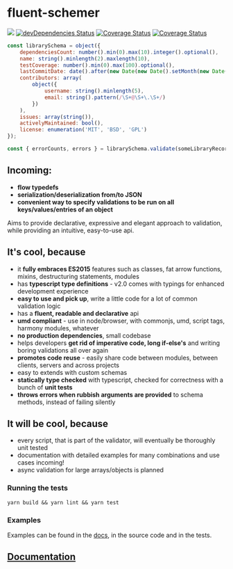 # fluent-schemer

<a href='https://david-dm.org/KonstantinSimeonov/fluent-schemer'><img src='https://img.shields.io/david/KonstantinSimeonov/fluent-schemer.svg'></a>
[![devDependencies Status](https://david-dm.org/KonstantinSimeonov/fluent-schemer/dev-status.svg)](https://david-dm.org/KonstantinSimeonov/fluent-schemer?type=dev)
<a href='https://travis-ci.org/KonstantinSimeonov/fluent-schemer'><img src='https://travis-ci.org/KonstantinSimeonov/fluent-schemer.svg?branch=master' alt='Coverage Status' /></a> <a href='https://coveralls.io/github/KonstantinSimeonov/fluent-schemer'><img src='https://coveralls.io/repos/github/KonstantinSimeonov/fluent-schemer/badge.svg' alt='Coverage Status' /></a>

```js
const librarySchema = object({
	dependenciesCount: number().min(0).max(10).integer().optional(),
	name: string().minlength(2).maxlength(10),
	testCoverage: number().min(0).max(100).optional(),
	lastCommitDate: date().after(new Date(new Date().setMonth(new Date().getMonth() - 1))),
	contributors: array(
		object({
			username: string().minlength(5),
			email: string().pattern(/\S+@\S+\.\S+/)
		})
	),
	issues: array(string()),
	activelyMaintained: bool(),
	license: enumeration('MIT', 'BSD', 'GPL')
});

const { errorCounts, errors } = librarySchema.validate(someLibraryRecord);
```

## Incoming:
- **flow typedefs**
- **serialization/deserialization from/to JSON**
- **convenient way to specify validations to be run on all keys/values/entries of an object**

Aims to provide declarative, expressive and elegant approach to validation, while providing an intuitive, easy-to-use api.

## It's cool, because
- it **fully embraces ES2015** features such as classes, fat arrow functions, mixins, destructuring statements, modules
- has **typescript type definitions** - v2.0 comes with typings for enhanced development experience
- **easy to use and pick up**, write a little code for a lot of common validation logic
- has a **fluent, readable and declarative** api
- **umd compliant** - use in node/browser, with commonjs, umd, script tags, harmony modules, whatever
- **no production dependencies**, small codebase
- helps developers **get rid of imperative code, long if-else's** and writing boring validations all over again
- **promotes code reuse** - easily share code between modules, between clients, servers and across projects
- easy to extends with custom schemas
- **statically type checked** with typescript, checked for correctness with a bunch of **unit tests**
- **throws errors when rubbish arguments are provided** to schema methods, instead of failing silently

## It will be cool, because
- every script, that is part of the validator, will eventually be thoroughly unit tested
- documentation with detailed examples for many combinations and use cases incoming!
- async validation for large arrays/objects is planned

### Running the tests

```
yarn build && yarn lint && yarn test
```

### Examples

Examples can be found in the [docs](./docs), in the source code and in the tests.

## [Documentation](./docs/QUICKSTART.md)
